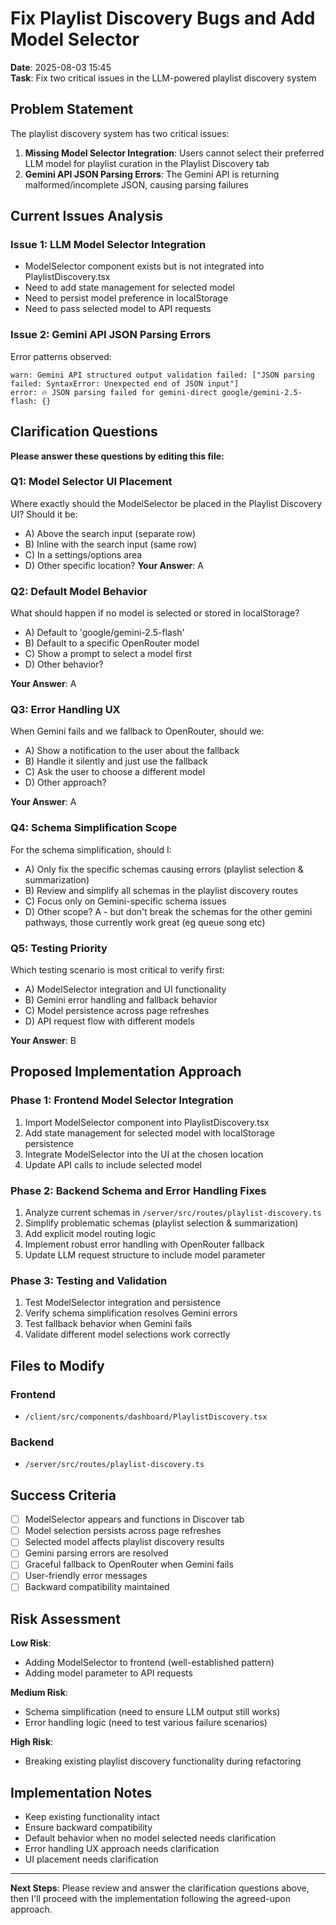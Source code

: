 # Fix Playlist Discovery Bugs and Add Model Selector

**Date**: 2025-08-03 15:45  
**Task**: Fix two critical issues in the LLM-powered playlist discovery system

## Problem Statement

The playlist discovery system has two critical issues:

1. **Missing Model Selector Integration**: Users cannot select their preferred LLM model for playlist curation in the Playlist Discovery tab
2. **Gemini API JSON Parsing Errors**: The Gemini API is returning malformed/incomplete JSON, causing parsing failures

## Current Issues Analysis

### Issue 1: LLM Model Selector Integration
- ModelSelector component exists but is not integrated into PlaylistDiscovery.tsx
- Need to add state management for selected model
- Need to persist model preference in localStorage
- Need to pass selected model to API requests

### Issue 2: Gemini API JSON Parsing Errors
Error patterns observed:
```
warn: Gemini API structured output validation failed: ["JSON parsing failed: SyntaxError: Unexpected end of JSON input"]
error: 🔥 JSON parsing failed for gemini-direct google/gemini-2.5-flash: {}
```

## Clarification Questions

**Please answer these questions by editing this file:**

### Q1: Model Selector UI Placement
Where exactly should the ModelSelector be placed in the Playlist Discovery UI? Should it be:
- A) Above the search input (separate row)
- B) Inline with the search input (same row)
- C) In a settings/options area
- D) Other specific location?
**Your Answer**: 
A

### Q2: Default Model Behavior
What should happen if no model is selected or stored in localStorage?
- A) Default to 'google/gemini-2.5-flash'
- B) Default to a specific OpenRouter model
- C) Show a prompt to select a model first
- D) Other behavior?

**Your Answer**: 
A
### Q3: Error Handling UX
When Gemini fails and we fallback to OpenRouter, should we:
- A) Show a notification to the user about the fallback
- B) Handle it silently and just use the fallback
- C) Ask the user to choose a different model
- D) Other approach?

**Your Answer**: 
A
### Q4: Schema Simplification Scope
For the schema simplification, should I:
- A) Only fix the specific schemas causing errors (playlist selection & summarization)
- B) Review and simplify all schemas in the playlist discovery routes
- C) Focus only on Gemini-specific schema issues
- D) Other scope?
A - but don't break the schemas for the other gemini pathways, those currently work great (eg queue song etc)


### Q5: Testing Priority
Which testing scenario is most critical to verify first:
- A) ModelSelector integration and UI functionality
- B) Gemini error handling and fallback behavior
- C) Model persistence across page refreshes
- D) API request flow with different models

**Your Answer**: 
B
## Proposed Implementation Approach

### Phase 1: Frontend Model Selector Integration
1. Import ModelSelector component into PlaylistDiscovery.tsx
2. Add state management for selected model with localStorage persistence
3. Integrate ModelSelector into the UI at the chosen location
4. Update API calls to include selected model

### Phase 2: Backend Schema and Error Handling Fixes
1. Analyze current schemas in `/server/src/routes/playlist-discovery.ts`
2. Simplify problematic schemas (playlist selection & summarization)
3. Add explicit model routing logic
4. Implement robust error handling with OpenRouter fallback
5. Update LLM request structure to include model parameter

### Phase 3: Testing and Validation
1. Test ModelSelector integration and persistence
2. Verify schema simplification resolves Gemini errors
3. Test fallback behavior when Gemini fails
4. Validate different model selections work correctly

## Files to Modify

### Frontend
- `/client/src/components/dashboard/PlaylistDiscovery.tsx`

### Backend  
- `/server/src/routes/playlist-discovery.ts`

## Success Criteria

- [ ] ModelSelector appears and functions in Discover tab
- [ ] Model selection persists across page refreshes
- [ ] Selected model affects playlist discovery results
- [ ] Gemini parsing errors are resolved
- [ ] Graceful fallback to OpenRouter when Gemini fails
- [ ] User-friendly error messages
- [ ] Backward compatibility maintained

## Risk Assessment

**Low Risk**:
- Adding ModelSelector to frontend (well-established pattern)
- Adding model parameter to API requests

**Medium Risk**:
- Schema simplification (need to ensure LLM output still works)
- Error handling logic (need to test various failure scenarios)

**High Risk**:
- Breaking existing playlist discovery functionality during refactoring

## Implementation Notes

- Keep existing functionality intact
- Ensure backward compatibility
- Default behavior when no model selected needs clarification
- Error handling UX approach needs clarification
- UI placement needs clarification

---

**Next Steps**: Please review and answer the clarification questions above, then I'll proceed with the implementation following the agreed-upon approach.